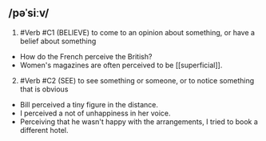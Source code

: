 ## /pəˈsiːv/  
1. #Verb
#C1
(BELIEVE)
to come to an opinion about something, or have a belief about something

- How do the French perceive the British?
- Women's magazines are often perceived to be [[superficial]].

2. #Verb 
#C2
(SEE)
to see something or someone, or to notice something that is obvious

- Bill perceived a tiny figure in the distance.
- I perceived a not of unhappiness in her voice.
- Perceiving that he wasn't happy with the arrangements, I tried to book a different hotel.